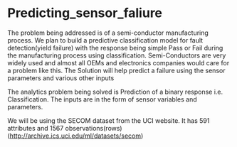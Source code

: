 # Predicting_sensor_faliure
The problem being addressed is of a semi-conductor manufacturing process. We plan to build a
predictive classification model for fault detection(yield failure) with the response being simple Pass or
Fail during the manufacturing process using classification.
Semi-Conductors are very widely used and almost all OEMs and electronics companies would care for a
problem like this.
The Solution will help predict a failure using the sensor parameters and various other inputs

The analytics problem being solved is Prediction of a binary response i.e. Classification. The inputs are in
the form of sensor variables and parameters.

We will be using the SECOM dataset from the UCI website. It has 591 attributes and 1567
observations(rows) (http://archive.ics.uci.edu/ml/datasets/secom)
